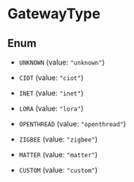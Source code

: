 

# GatewayType

## Enum


* `UNKNOWN` (value: `"unknown"`)

* `CIOT` (value: `"ciot"`)

* `INET` (value: `"inet"`)

* `LORA` (value: `"lora"`)

* `OPENTHREAD` (value: `"openthread"`)

* `ZIGBEE` (value: `"zigbee"`)

* `MATTER` (value: `"matter"`)

* `CUSTOM` (value: `"custom"`)



